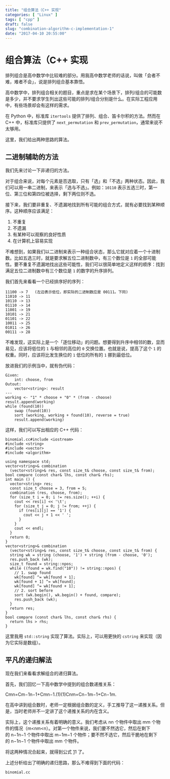 ```yaml
---
title: "组合算法（C++ 实现"
categories: [ "Linux" ]
tags: [ "cpp" ]
draft: false
slug: "combination-algorithm-c-implementation-1"
date: "2017-04-10 20:55:00"
---
```


# 组合算法（C++ 实现

排列组合是高中数学中比较难的部分。用我高中数学老师的话说，叫做「会者不难，难者不会」，说是排列组合基本靠悟。

高中数学中，排列组合相关的题目，重点是求在某个场景下，排列/组合的可能数是多少，并不要求学生列出这些可能的排列/组合分别是什么。在实际工程应用中，有些场景却会有这样的需求。

在 Python 中，标准库 `itertools` 提供了排列、组合、笛卡尔积的方法。然而在 C++ 中，标准库只提供了 `next_permutation` 和 `prev_permutation`，通常来说不太够用。

这里，我们给出两种思路的算法。


<!--more-->


## 二进制辅助的方法

我们先来讨论一下非递归的方法。

对于组合来说，对每个元素是否选取，只有「选」和「不选」两种状态。因此，我们可以用一串二进制，来表示「选与不选」。例如：`10110` 表示五选三时，第一位、第三位和第四位被选择，剩下两位则不选。

接下来，我们要非重复、不遗漏地找到所有可能的组合方式，就有必要找到某种顺序。这种顺序应该满足：

1. 不重复
2. 不遗漏
3. 有某种可以观察的良好性质
4. 在计算机上容易实现

不难想到，如果我们以二进制来表示一种组合状态，那么它就对应着一个十进制数。比如五选三时，就是要求解五位二进制数中，有三个数位是 `1` 的全部可能性。要不重复不遗漏地找出这些可能性，我们可以很简单地定义这样的顺序：找到满足五位二进制数中有三个数位是 `1` 的数字的升序排列。

我们首先来看看一个已经排序好的序列：

```
11100 -> 7   (左边表示低位，即实际的二进制数应是 00111。下同)
11010 -> 11
10110 -> 13
01110 -> 14
11001 -> 19
10101 -> 21
01101 -> 22
10011 -> 25
01011 -> 26
00111 -> 28

```

不难发现，这实际上是一个「逐位移动」的问题。想要得到升序中相邻的数，显而易见，应该将低位的 `1` 与相邻的高位的 `0` 交换位置。也就是说，提高了这个 `1` 的权重。同时，应该将比发生换位的 `1` 低位的所有的 `1` 挪到最低位。

放进我们的示例当中，就有伪代码：

```
Given:
    int: choose, from
Outout:
    vector<string>: result
---
working <- "1" * choose + "0" * (from - choose)
result.append(working)
while (found(10))
    swap (found(10))
    sort (working, working + found(10), reverse = true)
    result.append(working)

```

这样，我们可以写出相应的 C++ 代码：

```
binomial.cc#include <iostream>
#include <string>
#include <vector>
#include <algorithm>

using namespace std;
vector<string>& combination
  (vector<string>& res, const size_t& choose, const size_t& from);
bool compare (const char& lhs, const char& rhs);
int main () {
  vector<string> res;
  const size_t choose = 3, from = 5;
  combination (res, choose, from);
  for (size_t i = 0; i != res.size(); ++i) {
    cout << res[i] << '\t';
    for (size_t j = 0; j != from; ++j) {
      if (res[i][j] == '1') {
        cout << j + 1 << ' ';
      }
    }
    cout << endl;
  }
  return 0;
}
vector<string>& combination
  (vector<string>& res, const size_t& choose, const size_t& from) {
  string wk = string (choose, '1') + string (from - choose, '0');
  res.push_back (wk);
  size_t found = string::npos;
  while ((found = wk.find("10")) != string::npos) {
    // 1. swap found
    wk[found] ^= wk[found + 1];
    wk[found + 1] ^= wk[found];
    wk[found] ^= wk[found + 1];
    // 2. sort before
    sort (wk.begin(), wk.begin() + found, compare);
    res.push_back (wk);
  }
  return res;
}
bool compare (const char& lhs, const char& rhs) {
  return lhs > rhs;
}

```

这里我用 `std::string` 实现了算法。实际上，可以用更快的 `cstring` 来实现（因为它实际是数组）。

## 平凡的递归解法

现在我们来看看求解组合的递归算法。

首先，我们回忆一下高中数学中提到的组合数递推关系：

Cmn=Cm−1n−1+Cmn−1.(1)(1)Cnm=Cn−1m−1+Cn−1m.

在高中讲到组合数时，老师一定根据组合数的定义，手工推导了这一递推关系。但是，当时老师并不一定讲了这个递推关系的内在含义。

实际上，这个递推关系有着明确的意义。我们考虑从 nn 个物件中取出 mm 个物件的情况（m<nm<n）。对第一个物件来说，我们要不然选它，然后在剩下的 n−1n−1 个物件中取出 m−1m−1 个物件；要不然不选它，然后干脆地在剩下的 n−1n−1 个物件中取出 mm 个物件。

将这两种情况合起来，就得到公式 [1](http://liam0205.me/2016/01/31/binomial-in-cpp/#mjx-eqn-eqbinomial-re)1 了。

上述分析给出了明确的递归思路，那么不难得到下面的代码：

```
binomial.cc
```